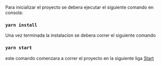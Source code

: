 
Para inicializar el proyecto se debera ejecutar el siguiente comando en consola:

### `yarn install`

Una vez terminada la instalacion se debera correr el siguiente comando

### `yarn start`

este comando comenzara a correr el proyecto en la siguiente liga [Start](http://localhost:3000/) 

